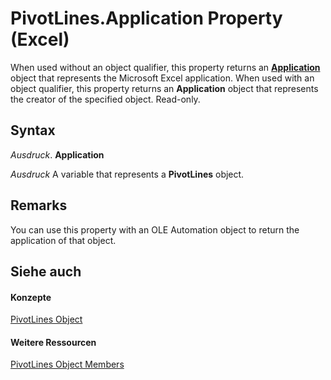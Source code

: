 
# PivotLines.Application Property (Excel)

When used without an object qualifier, this property returns an  **[Application](19b73597-5cf9-4f56-8227-b5211f657f6f.md)** object that represents the Microsoft Excel application. When used with an object qualifier, this property returns an **Application** object that represents the creator of the specified object. Read-only.


## Syntax

 _Ausdruck_. **Application**

 _Ausdruck_ A variable that represents a **PivotLines** object.


## Remarks

You can use this property with an OLE Automation object to return the application of that object.


## Siehe auch


#### Konzepte


[PivotLines Object](191aba6c-b238-3ac5-830a-cbbabeb377a2.md)
#### Weitere Ressourcen


[PivotLines Object Members](http://msdn.microsoft.com/library/7a840c27-0ac6-97d3-ea18-595defa69f35%28Office.15%29.aspx)